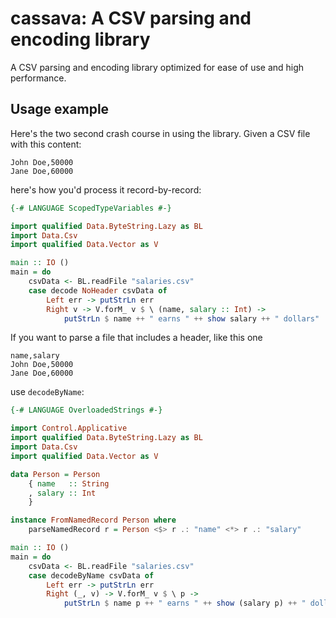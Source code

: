 # cassava: A CSV parsing and encoding library

A CSV parsing and encoding library optimized for ease of use and high
performance.

## Usage example

Here's the two second crash course in using the library. Given a CSV
file with this content:

```
John Doe,50000
Jane Doe,60000
```

here's how you'd process it record-by-record:

```haskell
{-# LANGUAGE ScopedTypeVariables #-}

import qualified Data.ByteString.Lazy as BL
import Data.Csv
import qualified Data.Vector as V

main :: IO ()
main = do
    csvData <- BL.readFile "salaries.csv"
    case decode NoHeader csvData of
        Left err -> putStrLn err
        Right v -> V.forM_ v $ \ (name, salary :: Int) ->
            putStrLn $ name ++ " earns " ++ show salary ++ " dollars"
```

If you want to parse a file that includes a header, like this one

```
name,salary
John Doe,50000
Jane Doe,60000
```

use `decodeByName`:

```haskell
{-# LANGUAGE OverloadedStrings #-}

import Control.Applicative
import qualified Data.ByteString.Lazy as BL
import Data.Csv
import qualified Data.Vector as V

data Person = Person
    { name   :: String
    , salary :: Int
    }

instance FromNamedRecord Person where
    parseNamedRecord r = Person <$> r .: "name" <*> r .: "salary"

main :: IO ()
main = do
    csvData <- BL.readFile "salaries.csv"
    case decodeByName csvData of
        Left err -> putStrLn err
        Right (_, v) -> V.forM_ v $ \ p ->
            putStrLn $ name p ++ " earns " ++ show (salary p) ++ " dollars"
```
